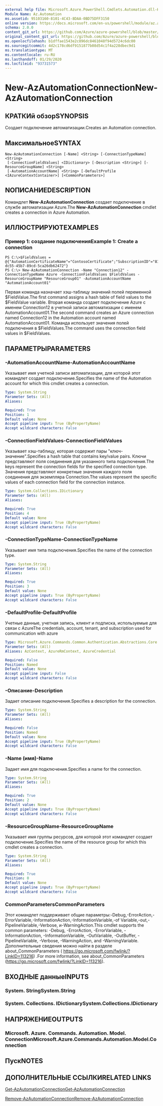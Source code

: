 ```yaml
---
external help file: Microsoft.Azure.PowerShell.Cmdlets.Automation.dll-Help.xml
Module Name: Az.Automation
ms.assetid: 95103160-8101-4C43-8DAA-0BD75DFF3150
online version: https://docs.microsoft.com/en-us/powershell/module/az.automation/new-azautomationconnection
schema: 2.0.0
content_git_url: https://github.com/Azure/azure-powershell/blob/master/src/Automation/Automation/help/New-AzAutomationConnection.md
original_content_git_url: https://github.com/Azure/azure-powershell/blob/master/src/Automation/Automation/help/New-AzAutomationConnection.md
ms.openlocfilehash: b1dffae1543e2c896dc8461048f94d5724c6dc00
ms.sourcegitcommit: 4d2c178cd6df9151877b08d54c1f4a228dbec9d1
ms.translationtype: MT
ms.contentlocale: ru-RU
ms.lasthandoff: 01/29/2020
ms.locfileid: "93731573"
---
```

# <span data-ttu-id="d8cd8-101">New-AzAutomationConnection</span><span class="sxs-lookup"><span data-stu-id="d8cd8-101">New-AzAutomationConnection</span></span>

## <span data-ttu-id="d8cd8-102">КРАТКИй обзор</span><span class="sxs-lookup"><span data-stu-id="d8cd8-102">SYNOPSIS</span></span>
<span data-ttu-id="d8cd8-103">Создает подключение автоматизации.</span><span class="sxs-lookup"><span data-stu-id="d8cd8-103">Creates an Automation connection.</span></span>

## <span data-ttu-id="d8cd8-104">Максимальное</span><span class="sxs-lookup"><span data-stu-id="d8cd8-104">SYNTAX</span></span>

```
New-AzAutomationConnection [-Name] <String> [-ConnectionTypeName] <String>
 [-ConnectionFieldValues] <IDictionary> [-Description <String>] [-ResourceGroupName] <String>
 [-AutomationAccountName] <String> [-DefaultProfile <IAzureContextContainer>] [<CommonParameters>]
```

## <span data-ttu-id="d8cd8-105">NОПИСАНИЕ</span><span class="sxs-lookup"><span data-stu-id="d8cd8-105">DESCRIPTION</span></span>
<span data-ttu-id="d8cd8-106">Командлет **New-AzAutomationConnection** создает подключение в службе автоматизации Azure.</span><span class="sxs-lookup"><span data-stu-id="d8cd8-106">The **New-AzAutomationConnection** cmdlet creates a connection in Azure Automation.</span></span>

## <span data-ttu-id="d8cd8-107">ИЛЛЮСТРИРУЮТ</span><span class="sxs-lookup"><span data-stu-id="d8cd8-107">EXAMPLES</span></span>

### <span data-ttu-id="d8cd8-108">Пример 1: создание подключения</span><span class="sxs-lookup"><span data-stu-id="d8cd8-108">Example 1: Create a connection</span></span>
```
PS C:\>$FieldValues = @{"AutomationCertificateName"="ContosoCertificate";"SubscriptionID"="81b59010-dc55-45b7-89cd-5ca26db62472"}
PS C:\> New-AzAutomationConnection -Name "Connection12" -ConnectionTypeName Azure -ConnectionFieldValues $FieldValues -ResourceGroupName "ResourceGroup01" -AutomationAccountName "AutomationAccount01"
```

<span data-ttu-id="d8cd8-109">Первая команда назначает хэш-таблицу значений полей переменной $FieldValue.</span><span class="sxs-lookup"><span data-stu-id="d8cd8-109">The first command assigns a hash table of field values to the $FieldValue variable.</span></span>
<span data-ttu-id="d8cd8-110">Вторая команда создает подключение Azure с именем Connection12 в учетной записи автоматизации с именем AutomationAccount01.</span><span class="sxs-lookup"><span data-stu-id="d8cd8-110">The second command creates an Azure connection named Connection12 in the Automation account named AutomationAccount01.</span></span>
<span data-ttu-id="d8cd8-111">Команда использует значения полей подключения в $FieldValues.</span><span class="sxs-lookup"><span data-stu-id="d8cd8-111">The command uses the connection field values in $FieldValues.</span></span>

## <span data-ttu-id="d8cd8-112">ПАРАМЕТРЫ</span><span class="sxs-lookup"><span data-stu-id="d8cd8-112">PARAMETERS</span></span>

### <span data-ttu-id="d8cd8-113">-AutomationAccountName</span><span class="sxs-lookup"><span data-stu-id="d8cd8-113">-AutomationAccountName</span></span>
<span data-ttu-id="d8cd8-114">Указывает имя учетной записи автоматизации, для которой этот командлет создает подключение.</span><span class="sxs-lookup"><span data-stu-id="d8cd8-114">Specifies the name of the Automation account for which this cmdlet creates a connection.</span></span>

```yaml
Type: System.String
Parameter Sets: (All)
Aliases:

Required: True
Position: 1
Default value: None
Accept pipeline input: True (ByPropertyName)
Accept wildcard characters: False
```

### <span data-ttu-id="d8cd8-115">-ConnectionFieldValues</span><span class="sxs-lookup"><span data-stu-id="d8cd8-115">-ConnectionFieldValues</span></span>
<span data-ttu-id="d8cd8-116">Указывает хэш-таблицу, которая содержит пары "ключ-значение".</span><span class="sxs-lookup"><span data-stu-id="d8cd8-116">Specifies a hash table that contains key/value pairs.</span></span>
<span data-ttu-id="d8cd8-117">Ключи представляют поля соединения для указанного типа подключения.</span><span class="sxs-lookup"><span data-stu-id="d8cd8-117">The keys represent the connection fields for the specified connection type.</span></span>
<span data-ttu-id="d8cd8-118">Значения представляют конкретные значения каждого поля соединения для экземпляра Connection.</span><span class="sxs-lookup"><span data-stu-id="d8cd8-118">The values represent the specific values of each connection field for the connection instance.</span></span>

```yaml
Type: System.Collections.IDictionary
Parameter Sets: (All)
Aliases:

Required: True
Position: 4
Default value: None
Accept pipeline input: True (ByPropertyName)
Accept wildcard characters: False
```

### <span data-ttu-id="d8cd8-119">-ConnectionTypeName</span><span class="sxs-lookup"><span data-stu-id="d8cd8-119">-ConnectionTypeName</span></span>
<span data-ttu-id="d8cd8-120">Указывает имя типа подключения.</span><span class="sxs-lookup"><span data-stu-id="d8cd8-120">Specifies the name of the connection type.</span></span>

```yaml
Type: System.String
Parameter Sets: (All)
Aliases:

Required: True
Position: 3
Default value: None
Accept pipeline input: True (ByPropertyName)
Accept wildcard characters: False
```

### <span data-ttu-id="d8cd8-121">-DefaultProfile</span><span class="sxs-lookup"><span data-stu-id="d8cd8-121">-DefaultProfile</span></span>
<span data-ttu-id="d8cd8-122">Учетные данные, учетная запись, клиент и подписка, используемые для связи с Azure</span><span class="sxs-lookup"><span data-stu-id="d8cd8-122">The credentials, account, tenant, and subscription used for communication with azure</span></span>

```yaml
Type: Microsoft.Azure.Commands.Common.Authentication.Abstractions.Core.IAzureContextContainer
Parameter Sets: (All)
Aliases: AzContext, AzureRmContext, AzureCredential

Required: False
Position: Named
Default value: None
Accept pipeline input: False
Accept wildcard characters: False
```

### <span data-ttu-id="d8cd8-123">-Описание</span><span class="sxs-lookup"><span data-stu-id="d8cd8-123">-Description</span></span>
<span data-ttu-id="d8cd8-124">Задает описание подключения.</span><span class="sxs-lookup"><span data-stu-id="d8cd8-124">Specifies a description for the connection.</span></span>

```yaml
Type: System.String
Parameter Sets: (All)
Aliases:

Required: False
Position: Named
Default value: None
Accept pipeline input: True (ByPropertyName)
Accept wildcard characters: False
```

### <span data-ttu-id="d8cd8-125">-Name (имя)</span><span class="sxs-lookup"><span data-stu-id="d8cd8-125">-Name</span></span>
<span data-ttu-id="d8cd8-126">Задает имя для подключения.</span><span class="sxs-lookup"><span data-stu-id="d8cd8-126">Specifies a name for the connection.</span></span>

```yaml
Type: System.String
Parameter Sets: (All)
Aliases:

Required: True
Position: 2
Default value: None
Accept pipeline input: True (ByPropertyName)
Accept wildcard characters: False
```

### <span data-ttu-id="d8cd8-127">-ResourceGroupName</span><span class="sxs-lookup"><span data-stu-id="d8cd8-127">-ResourceGroupName</span></span>
<span data-ttu-id="d8cd8-128">Указывает имя группы ресурсов, для которой этот командлет создает подключение.</span><span class="sxs-lookup"><span data-stu-id="d8cd8-128">Specifies the name of the resource group for which this cmdlet creates a connection.</span></span>

```yaml
Type: System.String
Parameter Sets: (All)
Aliases:

Required: True
Position: 0
Default value: None
Accept pipeline input: True (ByPropertyName)
Accept wildcard characters: False
```

### <span data-ttu-id="d8cd8-129">CommonParameters</span><span class="sxs-lookup"><span data-stu-id="d8cd8-129">CommonParameters</span></span>
<span data-ttu-id="d8cd8-130">Этот командлет поддерживает общие параметры:-Debug,-ErrorAction,-ErrorVariable,-InformationAction,-InformationVariable,-of Variable,-out,-PipelineVariable,-Verbose, и-WarningAction.</span><span class="sxs-lookup"><span data-stu-id="d8cd8-130">This cmdlet supports the common parameters: -Debug, -ErrorAction, -ErrorVariable, -InformationAction, -InformationVariable, -OutVariable, -OutBuffer, -PipelineVariable, -Verbose, -WarningAction, and -WarningVariable.</span></span> <span data-ttu-id="d8cd8-131">Дополнительные сведения можно найти в разделе about_CommonParameters ( https://go.microsoft.com/fwlink/?LinkID=113216) .</span><span class="sxs-lookup"><span data-stu-id="d8cd8-131">For more information, see about_CommonParameters (https://go.microsoft.com/fwlink/?LinkID=113216).</span></span>

## <span data-ttu-id="d8cd8-132">ВХОДНЫЕ данные</span><span class="sxs-lookup"><span data-stu-id="d8cd8-132">INPUTS</span></span>

### <span data-ttu-id="d8cd8-133">System. String</span><span class="sxs-lookup"><span data-stu-id="d8cd8-133">System.String</span></span>

### <span data-ttu-id="d8cd8-134">System. Collections. IDictionary</span><span class="sxs-lookup"><span data-stu-id="d8cd8-134">System.Collections.IDictionary</span></span>

## <span data-ttu-id="d8cd8-135">НАПРЯЖЕНИЕ</span><span class="sxs-lookup"><span data-stu-id="d8cd8-135">OUTPUTS</span></span>

### <span data-ttu-id="d8cd8-136">Microsoft. Azure. Commands. Automation. Model. Connection</span><span class="sxs-lookup"><span data-stu-id="d8cd8-136">Microsoft.Azure.Commands.Automation.Model.Connection</span></span>

## <span data-ttu-id="d8cd8-137">Пуск</span><span class="sxs-lookup"><span data-stu-id="d8cd8-137">NOTES</span></span>

## <span data-ttu-id="d8cd8-138">ДОПОЛНИТЕЛЬНЫЕ ССЫЛКИ</span><span class="sxs-lookup"><span data-stu-id="d8cd8-138">RELATED LINKS</span></span>

[<span data-ttu-id="d8cd8-139">Get-AzAutomationConnection</span><span class="sxs-lookup"><span data-stu-id="d8cd8-139">Get-AzAutomationConnection</span></span>](./Get-AzAutomationConnection.md)

[<span data-ttu-id="d8cd8-140">Remove-AzAutomationConnection</span><span class="sxs-lookup"><span data-stu-id="d8cd8-140">Remove-AzAutomationConnection</span></span>](./Remove-AzAutomationConnection.md)


